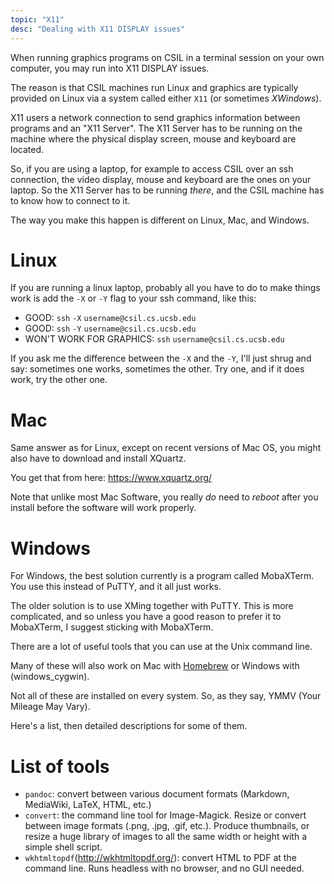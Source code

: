 ```yaml
---
topic: "X11"
desc: "Dealing with X11 DISPLAY issues"
---
```


When running graphics programs on CSIL in a terminal session on your own computer, you may run into X11 DISPLAY issues.

The reason is that CSIL machines run Linux and graphics are typically provided on Linux via a system called either `X11` 
(or sometimes *XWindows*).

X11 users a network connection to send graphics information between programs and an "X11 Server".  The X11 Server has to be 
running on the machine where the physical display screen, mouse and keyboard are located.  

So, if you are using a laptop, for example to access CSIL over an ssh connection, the video display, mouse and keyboard
are the ones on your laptop. So the X11 Server has to be running *there*, and the CSIL machine has to know how to connect
to it.

The way you make this happen is different on Linux, Mac, and Windows.

# Linux

If you are running a linux laptop, probably all you have to do to make things work is add the `-X` or `-Y` flag to your ssh command,
like this:

-   GOOD: `ssh` `-X` `username@csil.cs.ucsb.edu`
-   GOOD: `ssh` `-Y` `username@csil.cs.ucsb.edu`
-   WON'T WORK FOR GRAPHICS: `ssh` `username@csil.cs.ucsb.edu`

If you ask me the difference between the `-X` and the `-Y`, I'll just shrug and say: sometimes one works, sometimes the other.  Try one,
and if it does work, try the other one.

# Mac

Same answer as for Linux, except on recent versions of Mac OS, you might also have to download and install XQuartz.

You get that from here: https://www.xquartz.org/

Note that unlike most Mac Software, you really *do* need to *reboot* after you install before the software will work properly.

# Windows

For Windows, the best solution currently is a program called MobaXTerm.  You use this instead of PuTTY, and it all just works.

The older solution is to use XMing together with PuTTY.  This is more complicated, and so unless you have a good reason to 
prefer it to MobaXTerm, I suggest sticking with MobaXTerm.


There are a lot of useful tools that you can use at the Unix command line.  

Many of these will also work on Mac with [Homebrew](mac_homebrew) or Windows with (windows_cygwin).

Not all of these are installed on every system.   So, as they say, YMMV (Your Mileage May Vary).

Here's a list, then detailed descriptions for some of them.

# List of tools

* `pandoc`: convert between various document formats (Markdown, MediaWiki, LaTeX, HTML, etc.)
* `convert`: the command line tool for Image-Magick.  Resize or convert between image formats (.png, .jpg, .gif, etc.).  Produce thumbnails, or resize a huge library of images to all the same width or height with a simple shell script.
* `wkhtmltopdf`(http://wkhtmltopdf.org/): convert HTML to PDF at the command line.  Runs headless with no browser, and no GUI needed.
